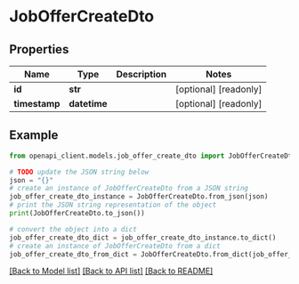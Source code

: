 # JobOfferCreateDto


## Properties

Name | Type | Description | Notes
------------ | ------------- | ------------- | -------------
**id** | **str** |  | [optional] [readonly] 
**timestamp** | **datetime** |  | [optional] [readonly] 

## Example

```python
from openapi_client.models.job_offer_create_dto import JobOfferCreateDto

# TODO update the JSON string below
json = "{}"
# create an instance of JobOfferCreateDto from a JSON string
job_offer_create_dto_instance = JobOfferCreateDto.from_json(json)
# print the JSON string representation of the object
print(JobOfferCreateDto.to_json())

# convert the object into a dict
job_offer_create_dto_dict = job_offer_create_dto_instance.to_dict()
# create an instance of JobOfferCreateDto from a dict
job_offer_create_dto_from_dict = JobOfferCreateDto.from_dict(job_offer_create_dto_dict)
```
[[Back to Model list]](../README.md#documentation-for-models) [[Back to API list]](../README.md#documentation-for-api-endpoints) [[Back to README]](../README.md)


